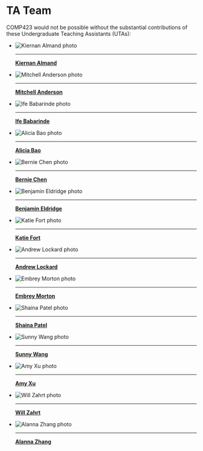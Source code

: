 # TA Team

COMP423 would not be possible without the substantial contributions of these Undergraduate Teaching Assistants (UTAs):

<div id="TA-team" class="grid cards" markdown>

-   ![Kiernan Almand photo](../people/profile_photos/kalmand.jpeg)

    ---

    [__Kiernan Almand__](../people/bios/kiernana_about.md)

-   ![Mitchell Anderson photo](../people/profile_photos/amitche.jpeg)

    ---

    [__Mitchell Anderson__](../people/bios/amitche_about.md)

-   ![Ife Babarinde photo](../people/profile_photos/ifebaba.jpeg)

    ---

    [__Ife Babarinde__](../people/bios/ifebaba_about.md)

-   ![Alicia Bao photo](../people/profile_photos/albao.jpg)

    ---

    [__Alicia Bao__](../people/bios/albao_about.md)

-   ![Bernie Chen photo](../people/profile_photos/cn_tower.jpeg)

    ---

    [__Bernie Chen__](../people/bios/other_about.md)

-   ![Benjamin Eldridge photo](../people/profile_photos/benjaben.png)

    ---

    [__Benjamin Eldridge__](../people/bios/benjaben_about.md)

-   ![Katie Fort photo](../people/profile_photos/ktcooper.jpg)

    ---

    [__Katie Fort__](../people/bios/ktcooper_about.md)

-   ![Andrew Lockard photo](../people/profile_photos/alockard.JPG)

    ---

    [__Andrew Lockard__](../people/bios/alockard_about.md)

-   ![Embrey Morton photo](../people/profile_photos/embreezy.jpg)

    ---

    [__Embrey Morton__](../people/bios/embreezy_about.md)

-   ![Shaina Patel photo](../people/profile_photos/shainap.jpg)

    ---

    [__Shaina Patel__](../people/bios/shainap_about.md)

-   ![Sunny Wang photo](../people/profile_photos/xsw.jpg)

    ---

    [__Sunny Wang__](../people/bios/xsw_about.md)


- ![Amy Xu photo](../people/profile_photos/axu1.jpg)

    ---

    [__Amy Xu__](../people/bios/axu1_about.md)


-   ![Will Zahrt photo](../people/profile_photos/wzahrt.jpeg)

    ---

    [__Will Zahrt__](../people/bios/wzahrt_about.md)

-   ![Alanna Zhang photo](../people/profile_photos/alanna26.JPEG)  

    ---  
    
    [__Alanna Zhang__](../people/bios/alanna26_about.md)
   

</div>